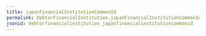 ```yaml
---
title: japanFinancialInstitutionCommonId
permalink: DebtorFinancialInstitution.japanFinancialInstitutionCommonId.html
jsonid: debtorfinancialinstitution_japanfinancialinstitutioncommonid
---
```

